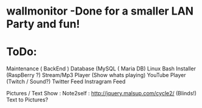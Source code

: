 # wallmonitor -Done for a smaller LAN Party and fun!

# ToDo:
Maintenance   ( BackEnd )
Database (MySQL ( Maria DB)
Linux Bash Installer  (RaspBerry ?)
Stream/Mp3 Player (Show whats playing)
YouTube Player (Twitch / Sound?)
Twitter Feed
Instragram Feed

Pictures / Text Show : 
Note2self : http://jquery.malsup.com/cycle2/  (Blinds!)
Text to Pictures?



